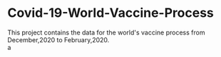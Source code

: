 # Covid-19-World-Vaccine-Process
This project contains  the data for the world's vaccine process from December,2020 to February,2020.  
a
